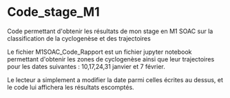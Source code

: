 # Code_stage_M1
Code permettant d'obtenir les résultats de mon stage en M1 SOAC sur la classification de la cyclogenèse et des trajectoires

Le fichier M1SOAC_Code_Rapport est un fichier jupyter notebook permettant d'obtenir les zones de cyclogenèse ainsi que leur trajectoires pour les dates suivantes : 
10,17,24,31 janvier et 7 février.

Le lecteur a simplement a modifier la date parmi celles écrites au dessus, et le code lui affichera les résultats escomptés.
